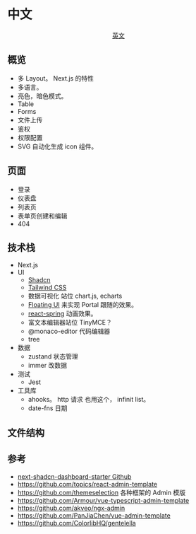# 中文
<p align="center">
  <a href="./README.md">英文</a>
</p>

## 概览
* 多 Layout。 Next.js 的特性
* 多语言。
* 亮色，暗色模式。
* Table
* Forms
* 文件上传
* 鉴权
* 权限配置
* SVG 自动化生成 icon 组件。 

## 页面
* 登录
* 仪表盘
* 列表页
* 表单页创建和编辑
* 404

## 技术栈
* Next.js
* UI
  * [Shadcn](https://ui.shadcn.com/docs)
  * [Tailwind CSS](https://tailwindcss.com/docs/)
  * 数据可视化 站位 chart.js, echarts
  * [Floating UI](https://floating-ui.com/docs/getting-started) 来实现 Portal 跟随的效果。
  * [react-spring](https://www.react-spring.dev/) 动画效果。
  * 富文本编辑器站位  TinyMCE？
  * @monaco-editor 代码编辑器
  * tree
* 数据
  * zustand 状态管理
  * immer 改数据
* 测试
  * Jest
* 工具库
  * ahooks。 http 请求 也用这个， infinit list。
  * date-fns 日期

## 文件结构


## 参考
* [next-shadcn-dashboard-starter Github](https://github.com/Kiranism/next-shadcn-dashboard-starter)
* https://github.com/topics/react-admin-template
* https://github.com/themeselection 各种框架的 Admin 模版
* https://github.com/Armour/vue-typescript-admin-template
* https://github.com/akveo/ngx-admin
* https://github.com/PanJiaChen/vue-admin-template
* https://github.com/ColorlibHQ/gentelella
